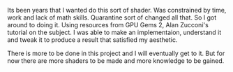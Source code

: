 Its been years that I wanted do this sort of shader. Was constrained by time, work and lack of math skills. 
Quarantine sort of changed all that. So I got around to doing it. Using resources from GPU Gems 2, Alan Zucconi's tutorial on the subject. 
I was able to make an implementaion, understand it and tweak it to produce a result that satisfied my aesthetic. 

There is more to be done in this project and I will eventually get to it. But for now there are more shaders to be made and more knowledge to be gained.